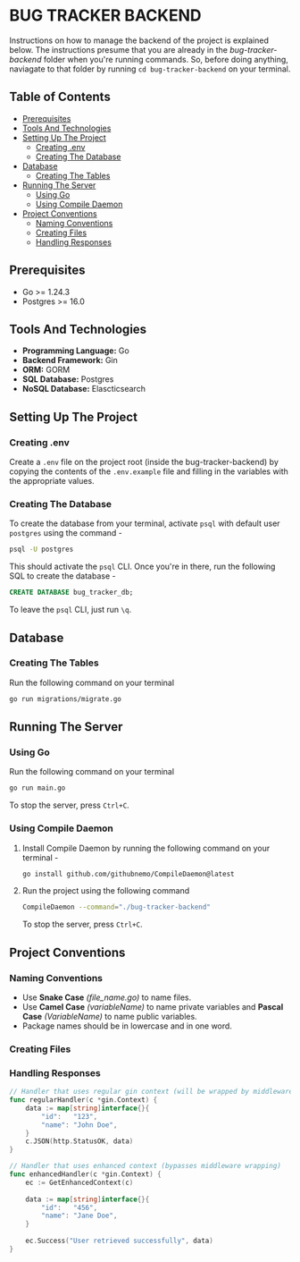 # BUG TRACKER BACKEND

Instructions on how to manage the backend of the project is explained below. The instructions presume that you are already in the _bug-tracker-backend_ folder when you're running commands. So, before doing anything, naviagate to that folder by running `cd bug-tracker-backend` on your terminal.

## Table of Contents

- [Prerequisites](#prerequisites)
- [Tools And Technologies](#tools-and-technologies)
- [Setting Up The Project](#setting-up-the-project)
    - [Creating .env](#creating-env)
    - [Creating The Database](#creating-the-database)
- [Database](#database)
    - [Creating The Tables](#creating-the-tables)
- [Running The Server](#running-the-server)
    - [Using Go](#using-go)
    - [Using Compile Daemon](#using-compile-daemon)
- [Project Conventions](#project-conventions)
    - [Naming Conventions](#naming-conventions)
    - [Creating Files](#creating-files)
    - [Handling Responses](#handling-responses)

## Prerequisites
- Go >= 1.24.3
- Postgres >= 16.0

## Tools And Technologies

- **Programming Language:** Go
- **Backend Framework:** Gin
- **ORM:** GORM
- **SQL Database:** Postgres
- **NoSQL Database:** Elascticsearch

## Setting Up The Project

### Creating .env

Create a `.env` file on the project root (inside the bug-tracker-backend) by copying the contents of the `.env.example` file and filling in the variables with the appropriate values.

### Creating The Database

To create the database from your terminal, activate `psql` with default user `postgres` using the command -

```bash
psql -U postgres
```

This should activate the `psql` CLI. Once you're in there, run the following SQL to create the database -

```sql
CREATE DATABASE bug_tracker_db;
```

To leave the `psql` CLI, just run `\q`.

## Database

### Creating The Tables

Run the following command on your terminal

```bash
go run migrations/migrate.go
```

## Running The Server

### Using Go

Run the following command on your terminal

```bash
go run main.go
```

To stop the server, press `Ctrl+C`.

### Using Compile Daemon

1. Install Compile Daemon by running the following command on your terminal -

    ```bash
    go install github.com/githubnemo/CompileDaemon@latest
    ```

2. Run the project using the following command

    ```bash
    CompileDaemon --command="./bug-tracker-backend"
    ```

    To stop the server, press `Ctrl+C`.

## Project Conventions

### Naming Conventions

- Use **Snake Case** _(file_name.go)_ to name files.
- Use **Camel Case** _(variableName)_ to name private variables and **Pascal Case** _(VariableName)_ to name public variables.
- Package names should be in lowercase and in one word.

### Creating Files

### Handling Responses

```go
// Handler that uses regular gin context (will be wrapped by middleware)
func regularHandler(c *gin.Context) {
	data := map[string]interface{}{
		"id":   "123",
		"name": "John Doe",
	}
	c.JSON(http.StatusOK, data)
}
```

```go
// Handler that uses enhanced context (bypasses middleware wrapping)
func enhancedHandler(c *gin.Context) {
	ec := GetEnhancedContext(c)
	
	data := map[string]interface{}{
		"id":   "456",
		"name": "Jane Doe",
	}
	
	ec.Success("User retrieved successfully", data)
}
```